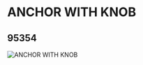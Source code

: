 # ANCHOR WITH KNOB
## 95354
![ANCHOR WITH KNOB](https://lc-www-live-s.legocdn.com/media/bricks/5/2/4620400.jpg)